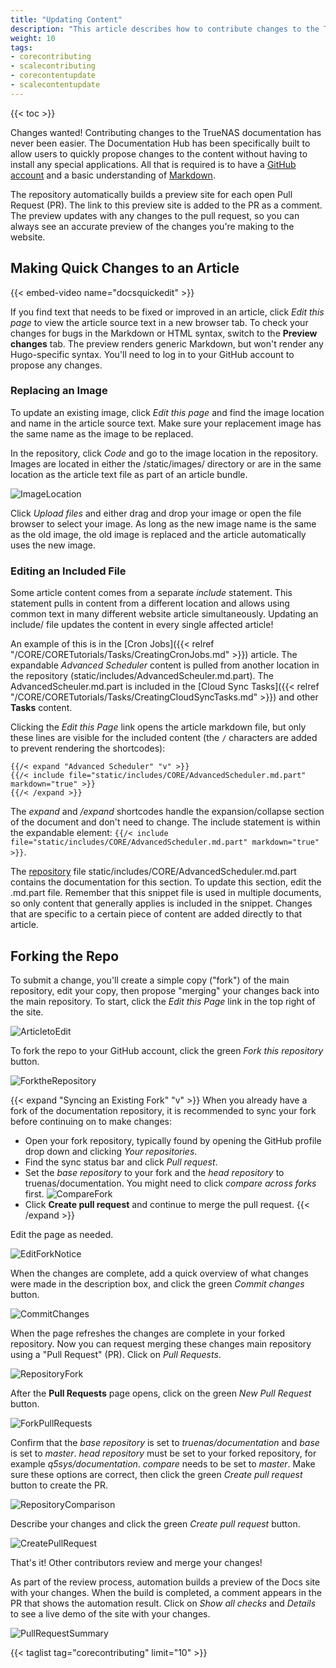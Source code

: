```yaml
---
title: "Updating Content"
description: "This article describes how to contribute changes to the TrueNAS documentation."
weight: 10
tags:
- corecontributing
- scalecontributing
- corecontentupdate
- scalecontentupdate
---
```


{{< toc >}}

Changes wanted!
Contributing changes to the TrueNAS documentation has never been easier.
The Documentation Hub has been specifically built to allow users to quickly propose changes to the content without having to install any special applications.
All that is required is to have a [GitHub account](https://github.com) and a basic understanding of [Markdown](https://daringfireball.net/projects/markdown/).

The repository automatically builds a preview site for each open Pull Request (PR).
The link to this preview site is added to the PR as a comment.
The preview updates with any changes to the pull request, so you can always see an accurate preview of the changes you're making to the website.

## Making Quick Changes to an Article

{{< embed-video name="docsquickedit" >}}

If you find text that needs to be fixed or improved in an article, click *Edit this page* to view the article source text in a new browser tab.
To check your changes for bugs in the Markdown or HTML syntax, switch to the **Preview changes** tab.
The preview renders generic Markdown, but won't render any Hugo-specific syntax.
You'll need to log in to your GitHub account to propose any changes.

### Replacing an Image

To update an existing image, click *Edit this page* and find the image location and name in the article source text.
Make sure your replacement image has the same name as the image to be replaced.

In the repository, click *Code* and go to the image location in the repository.
Images are located in either the <file>/static/images/</file> directory or are in the same location as the article text file as part of an article bundle.

![ImageLocation](/images/Contribute/GitHubImagesLocation.png)

Click *Upload files* and either drag and drop your image or open the file browser to select your image.
As long as the new image name is the same as the old image, the old image is replaced and the article automatically uses the new image.

### Editing an Included File

Some article content comes from a separate *include* statement.
This statement pulls in content from a different location and allows using common text in many different website article simultaneously.
Updating an <file>include/</file> file updates the content in every single affected article!

An example of this is in the [Cron Jobs]({{< relref "/CORE/CORETutorials/Tasks/CreatingCronJobs.md" >}}) article.
The expandable *Advanced Scheduler* content is pulled from another location in the repository (<file>static/includes/AdvancedScheuler.md.part</file>).
The <file>AdvancedScheuler.md.part</file> is included in the [Cloud Sync Tasks]({{< relref "/CORE/CORETutorials/Tasks/CreatingCloudSyncTasks.md" >}}) and other **Tasks** content.

Clicking the *Edit this Page* link opens the article markdown file, but only these lines are visible for the included content (the `/` characters are added to prevent rendering the shortcodes):
```
{{/< expand "Advanced Scheduler" "v" >}}
{{/< include file="static/includes/CORE/AdvancedScheduler.md.part" markdown="true" >}}
{{/< /expand >}}
```

The *expand* and */expand* shortcodes handle the expansion/collapse section of the document and don't need to change.
The include statement is within the expandable element:
`{{/< include file="static/includes/CORE/AdvancedScheduler.md.part" markdown="true" >}}`.

The [repository](https://github.com/truenas/documentation/) file <file>static/includes/CORE/AdvancedScheduler.md.part</file> contains the documentation for this section.
To update this section, edit the <file>.md.part</file> file.
Remember that this snippet file is used in multiple documents, so only content that generally applies is included in the snippet.
Changes that are specific to a certain piece of content are added directly to that article.

## Forking the Repo

To submit a change, you'll create a simple copy ("fork") of the main repository, edit your copy, then propose "merging" your changes back into the main repository.
To start, click the *Edit this Page* link in the top right of the site.

![ArticletoEdit](/images/Contribute/ArticletoEdit.png)

To fork the repo to your GitHub account, click the green *Fork this repository* button.

![ForktheRepository](/images/Contribute/GitHubForktheRepository.png)

{{< expand "Syncing an Existing Fork" "v" >}}
When you already have a fork of the documentation repository, it is recommended to sync your fork before continuing on to make changes:
* Open your fork repository, typically found by opening the GitHub profile drop down and clicking *Your repositories*.
* Find the sync status bar and click *Pull request*.
* Set the *base repository* to your fork and the *head repository* to truenas/documentation.
  You might need to click *compare across forks* first.
  ![CompareFork](/images/Contribute/GitHubCompareFork.png)
  <br>
* Click **Create pull request** and continue to merge the pull request.
{{< /expand >}}

Edit the page as needed.

![EditForkNotice](/images/Contribute/GitHubEditForkNotice.png)

When the changes are complete, add a quick overview of what changes were made in the description box, and click the green *Commit changes* button.

![CommitChanges](/images/Contribute/GitHubEditCommitChanges.png)

When the page refreshes the changes are complete in your forked repository.
Now you can request merging these changes main repository using a "Pull Request" (PR).
Click on *Pull Requests*.

![RepositoryFork](/images/Contribute/GitHubRepositoryFork.png)

After the **Pull Requests** page opens, click on the green *New Pull Request* button.

![ForkPullRequests](/images/Contribute/GitHubRepositoryForkPullrequests.png)

Confirm that the *base repository* is set to *truenas/documentation* and  *base* is set to *master*.
*head repository* must be set to your forked repository, for example *q5sys/documentation*.
*compare* needs to be set to *master*.
Make sure these options are correct, then click the green *Create pull request* button to create the PR.

![RepositoryComparison](/images/Contribute/GitHubRepositoryComparison.png)

Describe your changes and click the green *Create pull request* button.

![CreatePullRequest](/images/Contribute/GitHubPullRequestCreate.png)

That's it!
Other contributors review and merge your changes!

As part of the review process, automation builds a preview of the Docs site with your changes.
When the build is completed, a comment appears in the PR that shows the automation result.
Click on *Show all checks* and *Details* to see a live demo of the site with your changes.

![PullRequestSummary](/images/Contribute/GitHubPullRequestSummary.png)  

{{< taglist tag="corecontributing" limit="10" >}}
